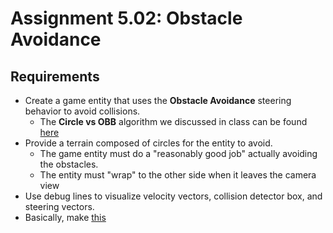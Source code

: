 # Assignment 5.02: Obstacle Avoidance

## Requirements

- Create a game entity that uses the **Obstacle Avoidance** steering behavior to avoid collisions.
  - The **Circle vs OBB** algorithm we discussed in class can be found [here](http://www.digitalloom.org/CodeWeaver/UofU/CircleVsOBB.cpp)
- Provide a terrain composed of circles for the entity to avoid.
  - The game entity must do a "reasonably good job" actually avoiding the obstacles.
  - The entity must "wrap" to the other side when it leaves the camera view
- Use debug lines to visualize velocity vectors, collision detector box, and steering vectors.
- Basically, make [this](http://www.red3d.com/cwr/steer/Obstacle.html)